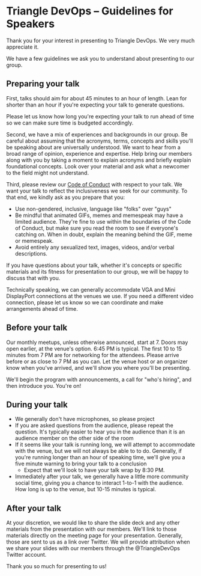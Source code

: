 # Triangle DevOps – Guidelines for Speakers

Thank you for your interest in presenting to Triangle DevOps. We very much
appreciate it.

We have a few guidelines we ask you to understand about presenting to our group.

## Preparing your talk

First, talks should aim for about 45 minutes to an hour of length. Lean for
shorter than an hour if you're expecting your talk to generate questions.

Please let us know how long you're expecting your talk to run ahead of time so
we can make sure time is budgeted accordingly.

Second, we have a mix of experiences and backgrounds in our group. Be careful
about assuming that the acronyms, terms, concepts and skills you'll be speaking
about are universally understood. We want to hear from a broad range of opinion,
experience and expertise. Help bring our members along with you by taking a
moment to explain acronyms and briefly explain foundational concepts. Look over
your material and ask what a newcomer to the field might not understand.

Third, please review our [Code of Conduct][conduct] with respect to your talk.
We want your talk to reflect the inclusiveness we seek for our community. To
that end, we kindly ask as you prepare that you:

* Use non-gendered, inclusive, language like "folks" over "guys"
* Be mindful that animated GIFs, memes and memespeak may have a limited
  audience. They're fine to use within the boundaries of the Code of Conduct,
  but make sure you read the room to see if everyone's catching on. When in
  doubt, explain the meaning behind the GIF, meme or memespeak.
* Avoid entirely any sexualized text, images, videos, and/or verbal
  descriptions.

If you have questions about your talk, whether it's concepts or specific
materials and its fitness for presentation to our group, we will be happy to
discuss that with you.

Technically speaking, we can generally accommodate VGA and Mini DisplayPort
connections at the venues we use. If you need a different video connection,
please let us know so we can coordinate and make arrangements ahead of time.

[conduct]: code-of-conduct.md

## Before your talk

Our monthly meetups, unless otherwise announced, start at 7. Doors may open
earlier, at the venue's option. 6:45 PM is typical. The first 10 to 15
minutes from 7 PM are for networking for the attendees. Please arrive before or
as close to 7 PM as you can. Let the venue host or an organizer know when you've
arrived, and we'll show you where you'll be presenting.

We'll begin the program with announcements, a call for "who's hiring", and then
introduce you. You're on!

## During your talk

* We generally don't have microphones, so please project
* If you are asked questions from the audience, please repeat the question. It's
  typically easier to hear you in the audience than it is an audience member on
  the other side of the room
* If it seems like your talk is running long, we will attempt to accommodate
  with the venue, but we will not always be able to to do. Generally, if you're
  running longer than an hour of speaking time, we'll give you a five minute
  warning to bring your talk to a conclusion
  * Expect that we'll look to have your talk wrap by 8:30 PM.
* Immediately after your talk, we generally have a little more community social
  time, giving you a chance to interact 1-to-1 with the audience. How long is up
  to the venue, but 10-15 minutes is typical.

## After your talk

At your discretion, we would like to share the slide deck and any other
materials from the presentation with our members. We'll link to those materials
directly on the meeting page for your presentation. Generally, those are sent to
us as a link over Twitter. We will provide attribution when we share your slides
with our members through the @TriangleDevOps Twitter account.

Thank you so much for presenting to us!
